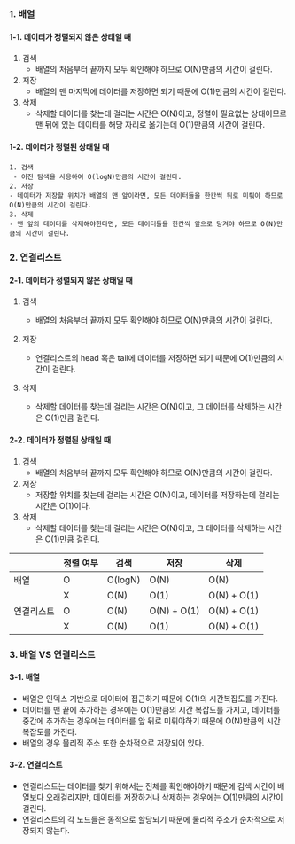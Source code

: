 ### 1. 배열

#### 1-1. 데이터가 정렬되지 않은 상태일 때

1. 검색
   - 배열의 처음부터 끝까지 모두 확인해야 하므로  O(N)만큼의 시간이 걸린다.
2. 저장
   - 배열의 맨 마지막에 데이터를 저장하면 되기 때문에 O(1)만큼의 시간이 걸린다.
3. 삭제
   - 삭제할 데이터를 찾는데 걸리는 시간은 O(N)이고, 정렬이 필요없는 상태이므로 맨 뒤에 있는 데이터를 해당 자리로 옮기는데 O(1)만큼의 시간이 걸린다.

#### 1-2. 데이터가 정렬된 상태일 때

 	1. 검색
     - 이진 탐색을 사용하여 O(logN)만큼의 시간이 걸린다.
	2. 저장
    - 데이터가 저장할 위치가 배열의 맨 앞이라면, 모든 데이터들을 한칸씩 뒤로 미뤄야 하므로 O(N)만큼의 시간이 걸린다.
	3. 삭제
    - 맨 앞의 데이터를 삭제해야한다면, 모든 데이터들을 한칸씩 앞으로 당겨야 하므로 O(N)만큼의 시간이 걸린다.



### 2. 연결리스트

#### 2-1. 데이터가 정렬되지 않은 상태일 때

1. 검색
   - 배열의 처음부터 끝까지 모두 확인해야 하므로  O(N)만큼의 시간이 걸린다.

2. 저장
   - 연결리스트의 head 혹은 tail에 데이터를 저장하면 되기 때문에 O(1)만큼의 시간이 걸린다.
3. 삭제
   - 삭제할 데이터를 찾는데 걸리는 시간은 O(N)이고, 그 데이터를 삭제하는 시간은 O(1)만큼 걸린다.

#### 2-2. 데이터가 정렬된 상태일 때

1. 검색
   - 배열의 처음부터 끝까지 모두 확인해야 하므로  O(N)만큼의 시간이 걸린다.
2. 저장
   - 저장할 위치를 찾는데 걸리는 시간은 O(N)이고, 데이터를 저장하는데 걸리는 시간은 O(1)이다.
3. 삭제
   - 삭제할 데이터를 찾는데 걸리는 시간은 O(N)이고, 그 데이터를 삭제하는 시간은 O(1)만큼 걸린다.

|            | 정렬 여부 | 검색    | 저장        | 삭제        |
| ---------- | --------- | ------- | ----------- | ----------- |
| 배열       | O         | O(logN) | O(N)        | O(N)        |
|            | X         | O(N)    | O(1)        | O(N) + O(1) |
| 연결리스트 | O         | O(N)    | O(N) + O(1) | O(N) + O(1) |
|            | X         | O(N)    | O(1)        | O(N) + O(1) |



### 3. 배열 VS 연결리스트

#### 3-1. 배열

- 배열은 인덱스 기반으로 데이터에 접근하기 때문에 O(1)의 시간복잡도를 가진다.
- 데이터를 맨 끝에 추가하는 경우에는 O(1)만큼의 시간 복잡도를 가지고, 데이터를 중간에 추가하는 경우에는 데이터를 앞 뒤로 미뤄야하기 때문에 O(N)만큼의 시간 복잡도를 가진다.
- 배열의 경우 물리적 주소 또한 순차적으로 저장되어 있다.

#### 3-2. 연결리스트

- 연결리스트는 데이터를 찾기 위해서는 전체를 확인해야하기 때문에 검색 시간이 배열보다 오래걸리지만, 데이터를 저장하거나 삭제하는 경우에는 O(1)만큼의 시간이 걸린다.
- 연결리스트의 각 노드들은 동적으로 할당되기 때문에 물리적 주소가 순차적으로 저장되지 않는다.

